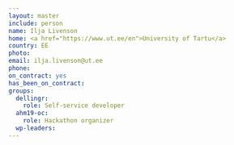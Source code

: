 ```yaml
---
layout: master
include: person
name: Ilja Livenson
home: <a href="https://www.ut.ee/en">University of Tartu</a>
country: EE
photo:
email: ilja.livenson@ut.ee
phone:
on_contract: yes
has_been_on_contract:
groups:
  dellingr:
    role: Self-service developer
  ahm19-oc:
    role: Hackathon organizer
  wp-leaders:
---
```

